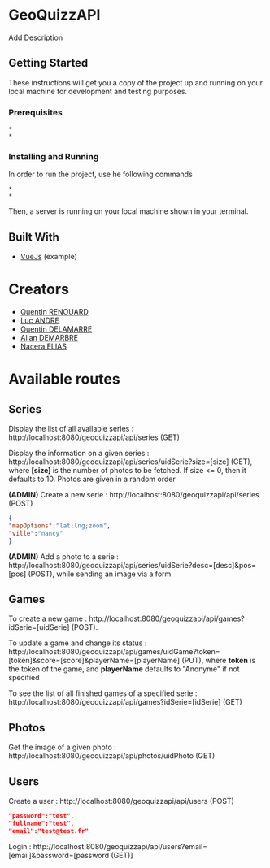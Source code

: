# GeoQuizzAPI

Add Description

## Getting Started

These instructions will get you a copy of the project up and running on your local machine for development and testing purposes.

### Prerequisites
```
* 
* 
```
### Installing and Running

In order to run the project, use he following commands

```
* 
* 
```

Then, a server is running on your local machine shown in your terminal.


## Built With

* [VueJs](https://github.com/vuejs/vue) (example)

# Creators

* [Quentin RENOUARD](https://github.com/Quinou-kun)
* [Luc ANDRE](https://github.com/lucandreiut)
* [Quentin DELAMARRE](https://github.com/windos757)
* [Allan DEMARBRE](https://github.com/demarbre1u)
* [Nacera ELIAS](https://github.com/EliasNacera)

# Available routes

## Series

Display the list of all available series : http://localhost:8080/geoquizzapi/api/series (GET)

Display the information on a given series : http://localhost:8080/geoquizzapi/api/series/uidSerie?size=[size] (GET), where __[size]__ is the number of photos to be fetched. If size <= 0, then it defaults to 10. Photos are given in a random order

__(ADMIN)__ Create a new serie : http://localhost:8080/geoquizzapi/api/series (POST)

```json
{
"mapOptions":"lat;lng;zoom",
"ville":"nancy"
}
```

__(ADMIN)__ Add a photo to a serie : http://localhost:8080/geoquizzapi/api/series/uidSerie?desc=[desc]&pos=[pos] (POST), while sending an image via a form 

## Games

To create a new game : http://localhost:8080/geoquizzapi/api/games?idSerie=[uidSerie] (POST). 

To update a game and change its status : http://localhost:8080/geoquizzapi/api/games/uidGame?token=[token]&score=[score]&playerName=[playerName] (PUT), where __token__ is the token of the game, and __playerName__ defaults to "Anonyme" if not specified

To see the list of all finished games of a specified serie : http://localhost:8080/geoquizzapi/api/games?idSerie=[idSerie] (GET)

## Photos

Get the image of a given photo : http://localhost:8080/geoquizzapi/api/photos/uidPhoto (GET)

## Users

Create a user : http://localhost:8080/geoquizzapi/api/users (POST)

```json
"password":"test",
"fullname":"test",
"email":"test@test.fr"
```

Login : http://localhost:8080/geoquizzapi/api/users?email=[email]&password=[password (GET)]